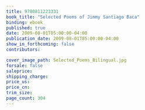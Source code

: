 ```yaml
---
title: 9780811223331
book_title: "Selected Poems of Jimmy Santiago Baca"
binding: ebook
published: true
date: 2009-08-01T05:00:00-04:00
publication_date: 2009-08-01T05:00:00-04:00
show_in_forthcoming: false
contributors:

cover_image_path: Selected_Poems_Bilingual.jpg
forsale: false
saleprice:
shipping_charge:
price_us:
price_cn:
trim_size:
page_count: 304
---
```


